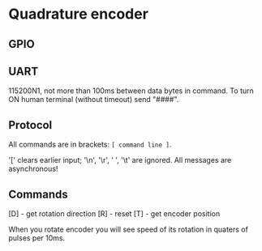 Quadrature encoder
=============================

## GPIO

## UART 
115200N1, not more than 100ms between data bytes in command.
To turn ON human terminal (without timeout) send "####".

## Protocol
All commands are in brackets: `[ command line ]`.

'[' clears earlier input; '\n', '\r', ' ', '\t' are ignored.
All messages are asynchronous!

## Commands
[D] - get rotation direction
[R] - reset
[T] - get encoder position

When you rotate encoder you will see speed of its rotation in quaters of pulses per 10ms.
